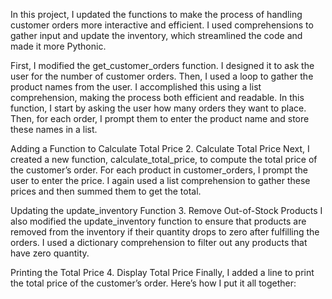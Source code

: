 In this project, I updated the functions to make the process of handling customer orders more interactive and efficient. I used comprehensions to gather input and update the inventory, which streamlined the code and made it more Pythonic.

First, I modified the get_customer_orders function. I designed it to ask the user for the number of customer orders. Then, I used a loop to gather the product names from the user. I accomplished this using a list comprehension, making the process both efficient and readable.
In this function, I start by asking the user how many orders they want to place. Then, for each order, I prompt them to enter the product name and store these names in a list.

Adding a Function to Calculate Total Price
2. Calculate Total Price
Next, I created a new function, calculate_total_price, to compute the total price of the customer’s order. For each product in customer_orders, I prompt the user to enter the price. I again used a list comprehension to gather these prices and then summed them to get the total.

Updating the update_inventory Function
3. Remove Out-of-Stock Products
I also modified the update_inventory function to ensure that products are removed from the inventory if their quantity drops to zero after fulfilling the orders. I used a dictionary comprehension to filter out any products that have zero quantity.

Printing the Total Price
4. Display Total Price
Finally, I added a line to print the total price of the customer’s order. Here’s how I put it all together:







